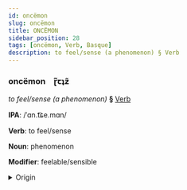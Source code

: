 ```yaml
---
id: oncëmon
slug: oncëmon
title: ONCËMON
sidebar_position: 28
tags: [oncëmon, Verb, Basque]
description: to feel/sense (a phenomenon) § Verb
---
```


### oncëmon&emsp;<span kind="abugida">ɽ̃ꞇʇƶ̃</span>

*to feel/sense (a phenomenon)* **§** [Verb](../../tags/Verb)

**IPA**: /ˈɑn.t͡ɕe.mɑn/

**Verb**: to feel/sense

**Noun**: phenomenon

**Modifier**: feelable/sensible

<details>
    <summary>Origin</summary>
    Basque antzeman /ant̻s̻eman/<br/>
    <em>Basque Language Family</em>
</details>